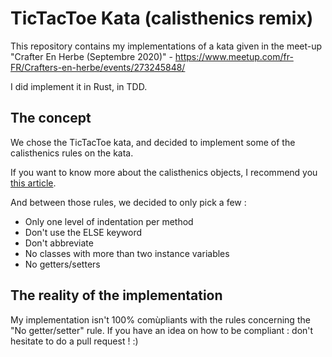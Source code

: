 # TicTacToe Kata (calisthenics remix)

This repository contains my implementations of a kata given in the meet-up 
"Crafter En Herbe (Septembre 2020)" - https://www.meetup.com/fr-FR/Crafters-en-herbe/events/273245848/

I did implement it in Rust, in TDD.

## The concept

We chose the TicTacToe kata, and decided to implement some of the calisthenics rules on the kata.

If you want to know more about the calisthenics objects, I recommend you [this article](https://williamdurand.fr/2013/06/03/object-calisthenics/).

And between those rules, we decided to only pick a few :

- Only one level of indentation per method
- Don't use the ELSE keyword
- Don't abbreviate
- No classes with more than two instance variables
- No getters/setters

## The reality of the implementation

My implementation isn't 100% comùpliants with the rules concerning the "No getter/setter" rule. If you have an idea on how to be compliant : 
don't hesitate to do a pull request ! :)